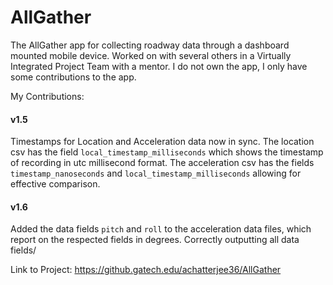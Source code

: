 # AllGather
The AllGather app for collecting roadway data through a dashboard mounted mobile device. Worked on with several others in a Virtually Integrated Project Team with a mentor. I do not own the app, I only have some contributions to the app.

My Contributions:

#### v1.5
Timestamps for Location and Acceleration data now in sync. The location csv has the field `local_timestamp_milliseconds` which shows the timestamp of recording in utc millisecond format. The acceleration csv has the fields `timestamp_nanoseconds` and `local_timestamp_milliseconds` allowing for effective comparison.

#### v1.6
Added the data fields `pitch` and `roll` to the acceleration data files, which report on the respected fields in degrees.
Correctly outputting all data fields/

Link to Project: https://github.gatech.edu/achatterjee36/AllGather
